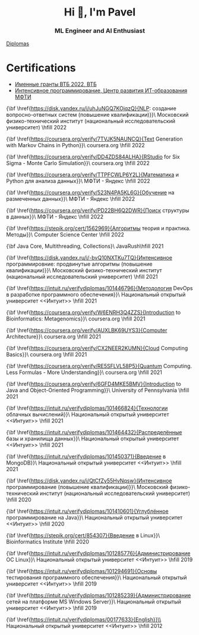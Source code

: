 <h1 align="center">Hi 👋, I'm Pavel</h1>
<h3 align="center">ML Engineer and AI Enthusiast</h3>

[Diplomas](https://mekhnin.github.io)


# Certifications

- [Именные гранты ВТБ 2022, ВТБ](https://disk.yandex.ru/i/QnAN82M2kg37Rw)
- [Интенсивное программирование, Центр развития ИТ-образования МФТИ](https://it-edu.com//rewards/files/%D1%81ertificates/2022/festival-rucode-6-0/14636do-intensivnoe-programmirovanie-rucode-6-0-8401.jpg)

{\bf \href{https://disk.yandex.ru/i/uhJuNGQ7KOjqzQ}{NLP: создание вопросно-ответных систем (повышение квалификации)}}\\
Московский физико-технический институт (национальный исследовательский университет)
\hfill 2022

{\bf \href{https://coursera.org/verify/7TVJK5NAUNCQ}{Text Generation with Markov Chains in Python}}\\
coursera.org
\hfill 2022

{\bf \href{https://coursera.org/verify/DD4ZDS84ALHA}{RStudio for Six Sigma - Monte Carlo Simulation}}\\
coursera.org
\hfill 2022

{\bf \href{https://coursera.org/verify/TTPFCWLP6Y2L}{Математика и Python для анализа данных}}\\
МФТИ - Яндекс
\hfill 2022

{\bf \href{https://coursera.org/verify/523N4PA5KL6G}{Обучение на размеченных данных}}\\
МФТИ - Яндекс
\hfill 2022

{\bf \href{https://coursera.org/verify/PD22BH6Q2DWR}{Поиск структуры в данных}}\\
МФТИ - Яндекс
\hfill 2022

{\bf \href{https://stepik.org/cert/1562969}{Алгоритмы теория и практика. Методы}}\\
Computer Science Center
\hfill 2022

{\bf Java Core, Multithreading, Collections}\\
JavaRush\hfill 2021

{\bf \href{https://disk.yandex.ru/i/-bvQ10NXTKu7TQ}{Интенсивное программировние: продвинутые алгоритмы (повышение квалификации)}}\\
Московский физико-технический институт (национальный исследовательский университет)
\hfill 2021

{\bf \href{https://intuit.ru/verifydiplomas/101446796}{Методология DevOps в разработке программного обеспечения}}\\
Национальный открытый университет <<Интуит>>
\hfill 2021

{\bf \href{https://coursera.org/verify/W6ENRH3Q4ZZS}{Introduction to Bioinformatics: Metagenomics}}\\
coursera.org
\hfill 2021

{\bf \href{https://coursera.org/verify/AUXLBK69UYS3}{Computer Architecture}}\\
coursera.org
\hfill 2021

{\bf \href{https://coursera.org/verify/CX2NEER2KUMN}{Cloud Computing Basics}}\\
coursera.org
\hfill 2021

{\bf \href{https://coursera.org/verify/RE5SFLVL58P5}{Quantum Computing. Less Formulas - More Understanding}}\\
coursera.org
\hfill 2021

{\bf \href{https://coursera.org/verify/6GFD4MKE5BMV}{Introduction to Java and Object-Oriented Programming}}\\
University of Pennsylvania
\hfill 2021

{\bf \href{https://intuit.ru/verifydiplomas/101466824}{Технологии облачных вычислений}}\\
Национальный открытый университет <<Интуит>>
\hfill 2021

{\bf \href{https://intuit.ru/verifydiplomas/101464432}{Распределённые базы и хранилища данных}}\\
Национальный открытый университет <<Интуит>>
\hfill 2021

{\bf \href{https://intuit.ru/verifydiplomas/101450371}{Введение в MongoDB}}\\
Национальный открытый университет <<Интуит>>
\hfill 2021

{\bf \href{https://disk.yandex.ru/i/QtCfZy55HvNqsw}{Интенсивное программирование (повышение квалификации)}}\\
Московский физико-технический институт (национальный исследовательский университет)
\hfill 2020

{\bf \href{https://intuit.ru/verifydiplomas/101410601}{Углублённое программирование на Java}}\\
Национальный открытый университет <<Интуит>>
\hfill 2020	

{\bf \href{https://stepik.org/cert/854307}{Введение в Linux}}\\
Bioinformatics Institute
\hfill 2020

{\bf \href{https://intuit.ru/verifydiplomas/101285776}{Администрирование ОС Linux}}\\
Национальный открытый университет <<Интуит>>
\hfill 2019

{\bf \href{https://intuit.ru/verifydiplomas/101294691}{Основы тестирования программного обеспечения}}\\
Национальный открытый университет <<Интуит>>
\hfill 2019


{\bf \href{https://intuit.ru/verifydiplomas/101285239}{Администрирование сетей на платформе MS Windows Server}}\\
Национальный открытый университет <<Интуит>>
\hfill 2019


{\bf \href{https://intuit.ru/verifydiplomas/00177633}{English}}\\
Национальный открытый университет <<Интуит>>
\hfill 2012



